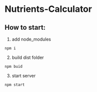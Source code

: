 # Nutrients-Calculator

## How to start:
1. add node_modules
```
npm i
```
2. build dist folder
```
npm buid
```
3. start server
```
npm start
```
